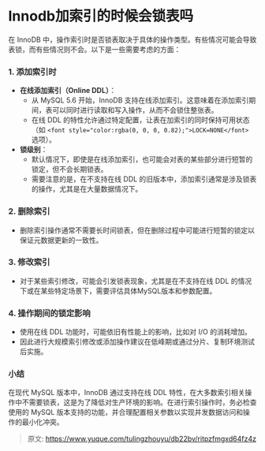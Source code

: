# Innodb加索引的时候会锁表吗

<font style="color:rgba(0, 0, 0, 0.82);">在 InnoDB 中，操作索引时是否锁表取决于具体的操作类型。有些情况可能会导致表锁，而有些情况则不会。以下是一些需要考虑的方面：</font>

### <font style="color:rgba(0, 0, 0, 0.82);">1. 添加索引时</font>
+ **<font style="color:rgba(0, 0, 0, 0.82);">在线添加索引（Online DDL）</font>**<font style="color:rgba(0, 0, 0, 0.82);">：</font>
    - <font style="color:rgba(0, 0, 0, 0.82);">从 MySQL 5.6 开始，InnoDB 支持在线添加索引。这意味着在添加索引期间，表可以同时进行读取和写入操作，从而不会锁住整张表。</font>
    - <font style="color:rgba(0, 0, 0, 0.82);">在线 DDL 的特性允许通过特定配置，让表在加索引的同时保持可用状态（如</font><font style="color:rgba(0, 0, 0, 0.82);"> </font>`<font style="color:rgba(0, 0, 0, 0.82);">LOCK=NONE</font>`<font style="color:rgba(0, 0, 0, 0.82);"> </font><font style="color:rgba(0, 0, 0, 0.82);">选项）。</font>
+ **<font style="color:rgba(0, 0, 0, 0.82);">锁级别</font>**<font style="color:rgba(0, 0, 0, 0.82);">：</font>
    - <font style="color:rgba(0, 0, 0, 0.82);">默认情况下，即使是在线添加索引，也可能会对表的某些部分进行短暂的锁定，但不会长期锁表。</font>
    - <font style="color:rgba(0, 0, 0, 0.82);">需要注意的是，在不支持在线 DDL 的旧版本中，添加索引通常是涉及锁表的操作，尤其是在大量数据情况下。</font>

### <font style="color:rgba(0, 0, 0, 0.82);">2. 删除索引</font>
+ <font style="color:rgba(0, 0, 0, 0.82);">删除索引操作通常不需要长时间锁表，但在删除过程中可能进行短暂的锁定以保证元数据更新的一致性。</font>

### <font style="color:rgba(0, 0, 0, 0.82);">3. 修改索引</font>
+ <font style="color:rgba(0, 0, 0, 0.82);">对于某些索引修改，可能会引发锁表现象，尤其是在不支持在线 DDL 的情况下或在某些特定场景下，需要评估具体MySQL版本和参数配置。</font>

### <font style="color:rgba(0, 0, 0, 0.82);">4. 操作期间的锁定影响</font>
+ <font style="color:rgba(0, 0, 0, 0.82);">使用在线 DDL 功能时，可能依旧有性能上的影响，比如对 I/O 的消耗增加。</font>
+ <font style="color:rgba(0, 0, 0, 0.82);">因此进行大规模索引修改或添加操作建议在低峰期或通过分片、复制环境测试后实施。</font>

### <font style="color:rgba(0, 0, 0, 0.82);">小结</font>
<font style="color:rgba(0, 0, 0, 0.82);">在现代 MySQL 版本中，InnoDB 通过支持在线 DDL 特性，在大多数索引相关操作中不需要锁表，这是为了降低对生产环境的影响。在进行索引操作时，务必检查使用的 MySQL 版本支持的功能，并合理配置相关参数以实现并发数据访问和操作的最小化冲突。</font>



> 原文: <https://www.yuque.com/tulingzhouyu/db22bv/ritpzfmgxd64fz4z>